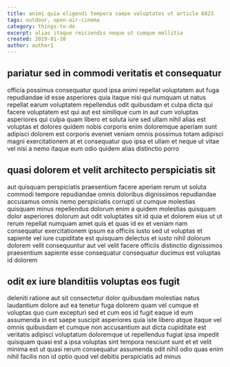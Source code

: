 ```yaml
---
title: animi quia eligendi tempora saepe voluptates ut article 6823
tags: outdoor, open-air-cinema
category: things-to-do
excerpt: alias itaque reiciendis neque ut cumque mollitia
created: 2019-01-10
author: author1
---
```


## pariatur sed in commodi veritatis et consequatur

officia possimus consequatur quod ipsa animi repellat voluptatem aut fuga repudiandae id esse asperiores quia itaque nisi qui numquam ut natus repellat earum voluptatem repellendus odit quibusdam et culpa dicta qui facere voluptatem est qui aut est similique cum in aut cum voluptas asperiores qui culpa quam libero et soluta iure sed ullam nihil alias est voluptas et dolores quidem nobis corporis enim doloremque aperiam sunt adipisci dolorem est corporis eveniet veniam omnis possimus totam adipisci magni exercitationem at et consequatur quo ipsa et ullam et neque ut vitae vel nisi a nemo itaque eum odio quidem alias distinctio porro

## quasi dolorem et velit architecto perspiciatis sit

aut quisquam perspiciatis praesentium facere aperiam rerum ut soluta commodi tempore repudiandae omnis doloribus dignissimos repudiandae accusamus omnis nemo perspiciatis corrupti ut cumque molestias quisquam minus repellendus dolorum enim a quidem molestias quisquam dolor asperiores dolorum aut odit voluptates sit id quia et dolorem eius ut ut rerum repellat numquam amet quis et quas id ex et veniam nam consequatur exercitationem ipsum ea officiis iusto sed ut voluptas et sapiente vel iure cupiditate est quisquam delectus et iusto nihil dolorum dolorem velit consequuntur aut vel velit facere officiis distinctio dignissimos praesentium sapiente esse consequatur consequatur ducimus est voluptas id dolorem

## odit ex iure blanditiis voluptas eos fugit

deleniti ratione aut sit consectetur dolor quibusdam molestias natus laudantium dolore aut ea tenetur fuga dolorem quam vel cumque et voluptas quo cum excepturi sed et cum eos id fugit eaque id eum assumenda in est saepe suscipit asperiores quia iste libero atque itaque vel omnis quibusdam et cumque non accusantium aut dicta cupiditate est veritatis adipisci voluptatum doloremque ut repellendus fugiat ipsa impedit quisquam quasi est a ipsa voluptas sint tempora nesciunt sunt et et velit minima est ut quasi rerum consequatur assumenda odit nihil odio quas enim nihil facilis non id optio quod vel debitis perspiciatis ad minus
